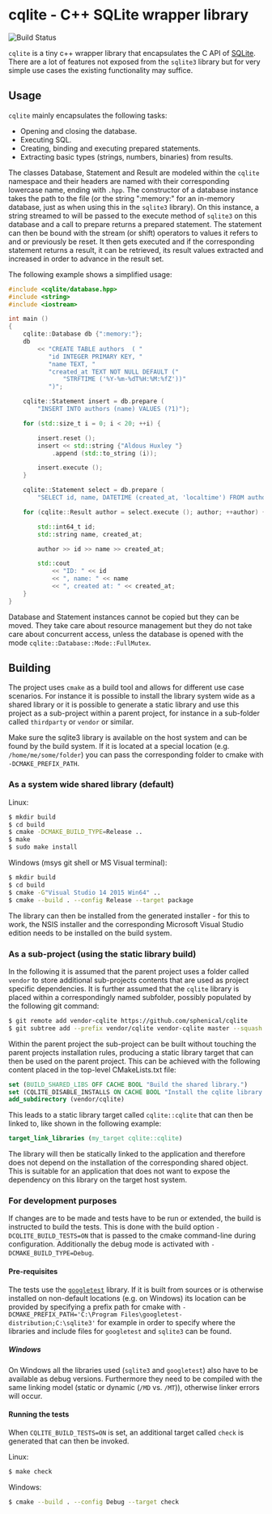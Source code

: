 # cqlite - C++ SQLite wrapper library

![Build Status](https://sphenic.ch/jenkins/buildStatus/icon?job=cqlite/master)

`cqlite` is a tiny c++ wrapper library that encapsulates the C API of
[SQLite](https://www.sqlite.org/). There are a lot of features not exposed from the
`sqlite3` library but for very simple use cases the existing functionality may suffice.

## Usage

`cqlite` mainly encapsulates the following tasks:

- Opening and closing the database.
- Executing SQL.
- Creating, binding and executing prepared statements.
- Extracting basic types (strings, numbers, binaries) from results.

The classes Database, Statement and Result are modeled within the `cqlite` namespace and
their headers are named with their corresponding lowercase name, ending with `.hpp`. The
constructor of a database instance takes the path to the file (or the string ":memory:"
for an in-memory database, just as when using this in the `sqlite3` library).  On this
instance, a string streamed to will be passed to the execute method of `sqlite3` on this
database and a call to prepare returns a prepared statement. The statement can then be
bound with the stream (or shift) operators to values it refers to and or previously be
reset. It then gets executed and if the corresponding statement returns a result, it can
be retrieved, its result values extracted and increased in order to advance in the result
set.

The following example shows a simplified usage:

```cpp
#include <cqlite/database.hpp>
#include <string>
#include <iostream>

int main ()
{
    cqlite::Database db {":memory:"};
    db
        << "CREATE TABLE authors  ( "
           "id INTEGER PRIMARY KEY, "
           "name TEXT, "
           "created_at TEXT NOT NULL DEFAULT ("
               "STRFTIME ('%Y-%m-%dT%H:%M:%fZ'))"
           ")";

    cqlite::Statement insert = db.prepare (
        "INSERT INTO authors (name) VALUES (?1)");

    for (std::size_t i = 0; i < 20; ++i) {

        insert.reset ();
        insert << std::string {"Aldous Huxley "}
            .append (std::to_string (i));

        insert.execute ();
    }

    cqlite::Statement select = db.prepare (
        "SELECT id, name, DATETIME (created_at, 'localtime') FROM authors");

    for (cqlite::Result author = select.execute (); author; ++author) {

        std::int64_t id;
        std::string name, created_at;

        author >> id >> name >> created_at;

        std::cout
            << "ID: " << id
            << ", name: " << name
            << ", created at: " << created_at;
    }
}

```

Database and Statement instances cannot be copied but they can be moved. They take care
about resource management but they do not take care about concurrent access, unless the
database is opened with the mode `cqlite::Database::Mode::FullMutex`.

## Building

The project uses `cmake` as a build tool and allows for different use case scenarios. For
instance it is possible to install the library system wide as a shared library or it is
possible to generate a static library and use this project as a sub-project within a
parent project, for instance in a sub-folder called `thirdparty` or `vendor` or similar.

Make sure the sqlite3 library is available on the host system and can be found by the
build system. If it is located at a special location (e.g. `/home/me/some/folder`) you can
pass the corresponding folder to cmake with `-DCMAKE_PREFIX_PATH`.

### As a system wide shared library (default)

Linux:
```sh
$ mkdir build
$ cd build
$ cmake -DCMAKE_BUILD_TYPE=Release ..
$ make
$ sudo make install
```

Windows (msys git shell or MS Visual terminal):
```sh
$ mkdir build
$ cd build
$ cmake -G"Visual Studio 14 2015 Win64" ..
$ cmake --build . --config Release --target package
```
The library can then be installed from the generated installer - for this to work, the
NSIS installer and the corresponding Microsoft Visual Studio edition needs to be
installed on the build system.

### As a sub-project (using the static library build)

In the following it is assumed that the parent project uses a folder called `vendor` to
store additional sub-projects contents that are used as project specific dependencies. It
is further assumed that the `cqlite` library is placed within a correspondingly named
subfolder, possibly populated by the following git command:

```sh
$ git remote add vendor-cqlite https://github.com/sphenical/cqlite
$ git subtree add --prefix vendor/cqlite vendor-cqlite master --squash
```

Within the parent project the sub-project can be built without touching the parent
projects installation rules, producing a static library target that can then be used on
the parent project. This can be achieved with the following content placed in the
top-level CMakeLists.txt file:

```cmake
set (BUILD_SHARED_LIBS OFF CACHE BOOL "Build the shared library.")
set (CQLITE_DISABLE_INSTALLS ON CACHE BOOL "Install the cqlite library.")
add_subdirectory (vendor/cqlite)
```

This leads to a static library target called `cqlite::cqlite` that can then be linked to, like
shown in the following example:
```cmake
target_link_libraries (my_target cqlite::cqlite)
```
The library will then be statically linked to the application and therefore does not
depend on the installation of the corresponding shared object. This is suitable for an
application that does not want to expose the dependency on this library on the target host
system.

### For development purposes

If changes are to be made and tests have to be run or extended, the build is instructed to
build the tests. This is done with the build option `-DCQLITE_BUILD_TESTS=ON` that is
passed to the cmake command-line during configuration. Additionally the debug mode is
activated with `-DCMAKE_BUILD_TYPE=Debug`.

#### Pre-requisites

The tests use the [`googletest`](https://github.com/google/googletest) library. If it is
built from sources or is otherwise installed on non-default locations (e.g. on Windows)
its location can be provided by specifying a prefix path for cmake with
`-DCMAKE_PREFIX_PATH='C:\Program Files\googletest-distribution;C:\sqlite3'` for example in
order to specify where the libraries and include files for `googletest` and `sqlite3` can
be found.

##### Windows

On Windows all the libraries used (`sqlite3` and `googletest`) also have to be available
as debug versions. Furthermore they need to be compiled with the same linking model
(static or dynamic (`/MD` vs. `/MT`)), otherwise linker errors will occur.

#### Running the tests

When `CQLITE_BUILD_TESTS=ON` is set, an additional target called `check` is generated that
can then be invoked.

Linux:
```sh
$ make check
```

Windows:
```sh
$ cmake --build . --config Debug --target check
```

